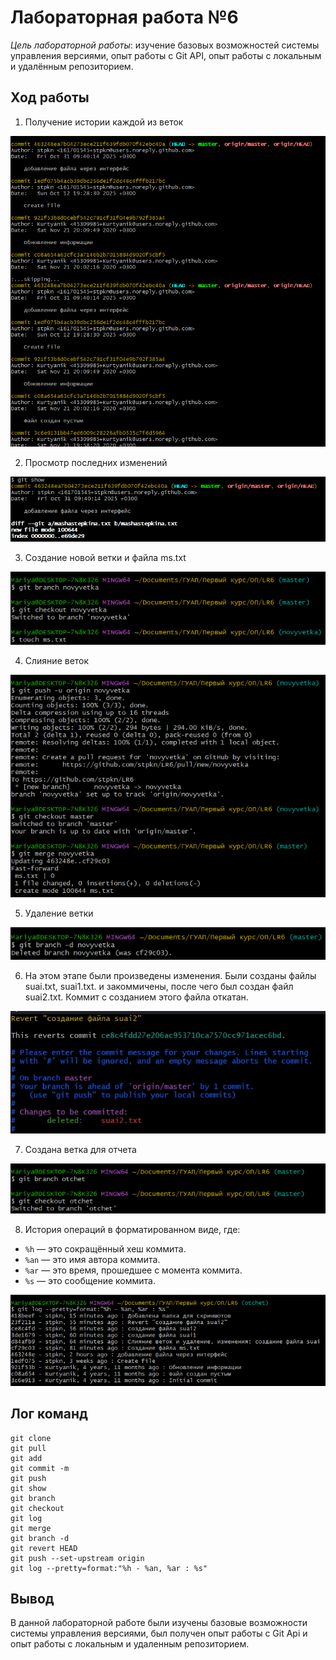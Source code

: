 # Лабораторная работа №6
_Цель лабораторной работы_: изучение базовых возможностей системы управления версиями, опыт работы с Git API, опыт работы с локальным и удалённым репозиторием.

## Ход работы 

1. Получение истории каждой из веток
<p align="center">
  <img src="https://github.com/stpkn/LR6/blob/otchet/screenshots/1.png">
</p>


2. Просмотр последних изменений
<p align="center">
  <img src="https://github.com/stpkn/LR6/blob/otchet/screenshots/2.png">
</p>

3. Создание новой ветки и файла ms.txt
<p align="center">
  <img src="https://github.com/stpkn/LR6/blob/otchet/screenshots/3.png">
</p>

4. Слияние веток
<p align="center">
  <img src="https://github.com/stpkn/LR6/blob/otchet/screenshots/4.png">
</p>

5. Удаление ветки
<p align="center">
  <img src="https://github.com/stpkn/LR6/blob/otchet/screenshots/5.png">
</p>

6. На этом этапе были произведены изменения. Были созданы файлы suai.txt, suai1.txt. и закоммичены, после чего был создан файл suai2.txt. Коммит с созданием этого файла откатан. 
<p align="center">
  <img src="https://github.com/stpkn/LR6/blob/otchet/screenshots/6.jpg">
</p>

7. Создана ветка для отчета
<p align="center">
  <img src="https://github.com/stpkn/LR6/blob/otchet/screenshots/7.png">
</p>

8. История операций в форматированном виде, где:
- `%h` — это сокращённый хеш коммита.
- `%an` — это имя автора коммита.
- `%ar` — это время, прошедшее с момента коммита.
- `%s` — это сообщение коммита.
<p align="center">
   <img src="https://github.com/stpkn/LR6/blob/otchet/screenshots/8.png">
</p>

## Лог команд
```
git clone
git pull
git add
git commit -m
git push
git show
git branch
git checkout
git log
git merge
git branch -d
git revert HEAD
git push --set-upstream origin 
git log --pretty=format:"%h - %an, %ar : %s"
```
## Вывод
В данной лабораторной работе были изучены базовые возможности системы управления версиями, был получен опыт работы с Git Api и опыт работы с локальным и удаленным репозиторием.

